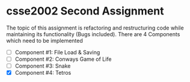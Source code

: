 # csse2002 Second Assignment
The topic of this assignment is refactoring and restructuring code while maintaining its functionality (Bugs included).
There are 4 Components which need to be implemented

- [ ] Component #1: File Load & Saving 
- [ ] Component #2: Conways Game of Life
- [ ] Component #3: Snake
- [X] Component #4: Tetros
